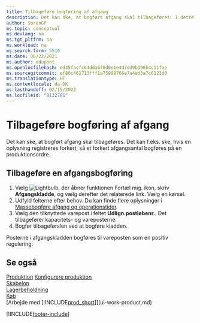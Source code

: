 ```yaml
---
title: Tilbageføre bogføring af afgang
description: Det kan ske, at bogført afgang skal tilbageføres. I dette emne beskrives fremgangsmåden til tilbageførsel af afgangsbogføring.
author: SorenGP
ms.topic: conceptual
ms.devlang: na
ms.tgt_pltfrm: na
ms.workload: na
ms.search.form: 5510
ms.date: 06/22/2021
ms.author: edupont
ms.openlocfilehash: ed45facfc64dda670d0e1e4d7dd9b396b4c11fae
ms.sourcegitcommit: ef80c461713fff1a75998766e7a4ed3a7c6121d0
ms.translationtype: HT
ms.contentlocale: da-DK
ms.lasthandoff: 02/15/2022
ms.locfileid: "8132781"
---
```

# <a name="reverse-output-posting"></a>Tilbageføre bogføring af afgang

Det kan ske, at bogført afgang skal tilbageføres. Det kan f.eks. ske, hvis en oplysning registreres forkert, så et forkert afgangsantal bogføres på en produktionsordre.  

## <a name="to-reverse-an-output-posting"></a>Tilbageføre en afgangsbogføring

1. Vælg ![Lightbulb, der åbner funktionen Fortæl mig.](media/ui-search/search_small.png "Fortæl mig, hvad du vil foretage dig") ikon, skriv **Afgangskladde**, og vælg derefter det relaterede link. Vælg en kørsel.  
2. Udfyld felterne efter behov. Du kan finde flere oplysninger i [Massebogføre afgang og operationstider](production-how-to-post-output-quantity.md).
3. Vælg den tilknyttede varepost i feltet **Udlign.postløbenr.**. Det tilbagefører kapacitets- og vareposterne.  
4. Bogfør tilbageførslen ved at bogføre kladden.  

Posterne i afgangskladden bogføres til vareposten som en positiv regulering.  

## <a name="see-also"></a>Se også

 [Produktion](production-manage-manufacturing.md) [Konfigurere produktion](production-configure-production-processes.md)  
 [Skabelon](production-planning.md)  
 [Lagerbeholdning](inventory-manage-inventory.md)  
 [Køb](purchasing-manage-purchasing.md)  
 [Arbejde med [!INCLUDE[prod_short](includes/prod_short.md)]](ui-work-product.md)  


[!INCLUDE[footer-include](includes/footer-banner.md)]